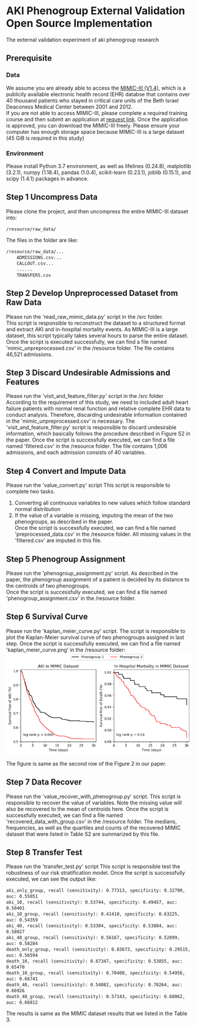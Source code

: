 # AKI Phenogroup External Validation Open Source Implementation
The external validation experiment of aki phenogroup research

## Prerequisite
### Data
We assume you are already able to access the [MIMIC-III (V1.4)](https://mimic.physionet.org/about/mimic/), which is a publicily available electronic health record (EHR) databse that contains over 40 thousand patients who stayed in critical care units of the Beth Israel Deaconess Medical Center between 2001 and 2012.  
If you are not able to access MIMIC-III, please complete a required training course and then submit an application at [request link](https://mimic.physionet.org/gettingstarted/access/). Once the application is approved, you can download the MIMIC-III freely.
Please ensure your computer has enough storage space because MIMIC-III is a large dataset (45 GiB is required in this study)

### Environment
Please install Python 3.7 environment, as well as lifelines (0.24.8), matplotlib (3.2.1), numpy (1.18.4), pandas (1.0.4), scikit-learn (0.23.1), joblib (0.15.1), and scipy (1.4.1) packages in advance.

## Step 1 Uncompress Data
Please clone the project, and then uncompress the entire MIMIC-III dataset into:  
```
/resource/raw_data/
```
The files in the folder are like:  
```
/resource/raw_data/...  
    ADMISSIONS.csv...
    CALLOUT.csv...
    ......
    TRANSFERS.csv
```

  
## Step 2 Develop Unpreprocessed Dataset from Raw Data
Please run the 'read_raw_mimic_data.py' script in the /src folder.  
This script is responsible to reconstruct the dataset to a structured format and extract AKI and in-hospital mortality events. As MIMIC-III is a large dataset, this script typically takes several hours to parse the entire dataset. Once the script is executed successfully, we can find a file named 'mimic_unpreprocessed.csv' in the /resource folder. The file contains 46,521 admissions.
  
  
## Step 3 Discard Undesirable Admissions and Features
Please run the 'visit_and_feature_filter.py' script in the /src folder  
According to the requirement of this study, we need to included adult heart failure patients with normal renal function and relative complete EHR data to conduct analysis. Therefore, discarding undesirable information contained in the 'mimic_unpreprocessed.csv' is necessary. 
The 'visit_and_feature_filter.py' script is responsible to discard undesirable information, which basically follows the procedure described in Figure S2 in the paper. Once the script is successfully executed, we can find a file named 'filtered.csv' in the /resource folder. The file contains 1,006 admissions, and each admission consists of 40 variables.  
  
## Step 4 Convert and Impute Data  
Please run the 'value_convert.py' script
This script is responsible to complete two tasks.
1. Converting all continuous variables to new values which follow standard normal distribution
2. If the value of a variable is missing, imputing the mean of the two phenogroups, as described in the paper.  
Once the script is successfully executed, we can find a file named 'preprocessed_data.csv' in the /resource folder. All missing values in the 'filtered.csv' are imputed in this file.
  
## Step 5 Phenogroup Assignment  
Please run the 'phenogroup_assignment.py' script.
As described in the paper, the phenogroup assignment of a patient is decided by its distance to the centroids of two phenogroups.  
Once the script is successfully executed, we can find a file named 'phenogroup_assignment.csv' in the /resource folder.
  
## Step 6 Survival Curve  
Please run the 'kaplan_meier_curve.py' script.
The script is responsible to plot the Kaplan-Meier survival curve of two phenogroups assigned in last step.
Once the script is successfully executed, we can find a file named 'kaplan_meier_curve.png' in the /resource folder:
![avatar](https://raw.githubusercontent.com/ZJU-BMI/AKI_Phenogroup/master/resource/kaplan_meier_curve.png)  

The figure is same as the second row of the Figure 2 in our paper.

## Step 7 Data Recover
Please run the 'value_recover_with_phenogroup.py' script.
This script is responsible to recover the value of variables. Note the missing value will also be recovered to the mean of centroids here.
Once the script is successfully executed, we can find a file named 'recovered_data_with_group.csv' in the /resource folder.
The medians, frequencies, as well as the quartiles and counts of the recovered MIMIC dataset that were listed in Table S2 are summarized by this file.

## Step 8 Transfer Test
Please run the 'transfer_test.py' script
This script is responsible test the robustness of our risk stratification model. Once the script is successfully executed, we can see the output like:
```
aki_only_group, recall (sensitivity): 0.77313, specificity: 0.32790, auc: 0.55051
aki_10, recall (sensitivity): 0.53744, specificity: 0.49457, auc: 0.50401
aki_10_group, recall (sensitivity): 0.41410, specificity: 0.63225, auc: 0.54359
aki_40, recall (sensitivity): 0.53304, specificity: 0.53804, auc: 0.58027
aki_40_group, recall (sensitivity): 0.56167, specificity: 0.52899, auc: 0.58284
death_only_group, recall (sensitivity): 0.83673, specificity: 0.29515, auc: 0.56594
death_10, recall (sensitivity): 0.67347, specificity: 0.53855, auc: 0.65470
death_10_group, recall (sensitivity): 0.70408, specificity: 0.54956, auc: 0.66741
death_40, recall (sensitivity): 0.54082, specificity: 0.70264, auc: 0.66926
death_40_group, recall (sensitivity): 0.57143, specificity: 0.68062, auc: 0.66812
```
The results is same as the MIMIC dataset results that we listed in the Table 3.
